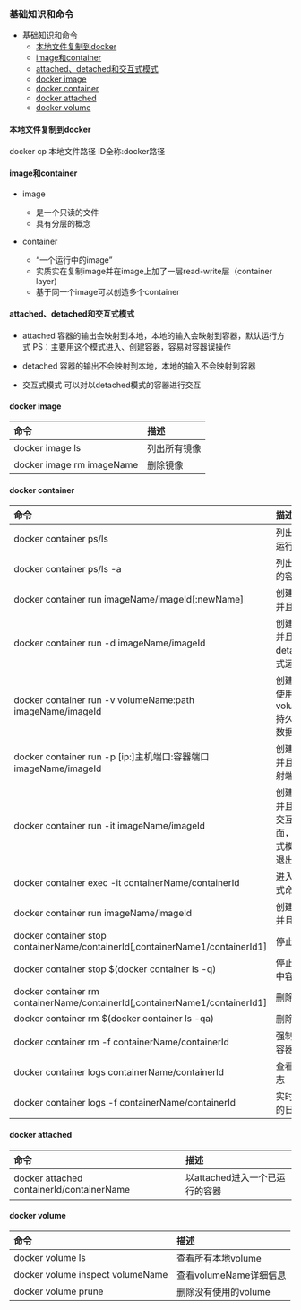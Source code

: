 ### 基础知识和命令

- [基础知识和命令](#基础知识和命令)
  - [本地文件复制到docker](#本地文件复制到docker)
  - [image和container](#image和container)
  - [attached、detached和交互式模式](#attacheddetached和交互式模式)
  - [docker image](#docker-image)
  - [docker container](#docker-container)
  - [docker attached](#docker-attached)
  - [docker volume](#docker-volume)

#### 本地文件复制到docker

docker cp 本地文件路径 ID全称:docker路径

#### image和container

- image
  - 是一个只读的文件
  - 具有分层的概念

- container
  - “一个运行中的image”
  - 实质实在复制image并在image上加了一层read-write层（container layer)
  - 基于同一个image可以创造多个container

#### attached、detached和交互式模式

- attached
  容器的输出会映射到本地，本地的输入会映射到容器，默认运行方式
  PS：主要用这个模式进入、创建容器，容易对容器误操作

- detached
  容器的输出不会映射到本地，本地的输入不会映射到容器

- 交互式模式
  可以对以detached模式的容器进行交互
  
#### docker image

| 命令                      | 描述         |
| :------------------------ | :----------- |
| docker image ls           | 列出所有镜像 |
| docker image rm imageName | 删除镜像     |

#### docker container

| 命令                                       | 描述                                     |
| :---------------------------------------------- | :--------------------------------------------- |
| docker container ps/ls                          | 列出当前正在运行的容器                            |
| docker container ps/ls -a                       | 列出当前所有的容器                                                 |
| docker container run imageName/imageId[:newName]    | 创建一个容器并且运行                       |
| docker container run -d imageName/imageId           | 创建一个容器并且以detached模式运行                        |
| docker container run -v volumeName:path imageName/imageId | 创建一个容器使用volumeName持久化path的数据        |
| docker container run -p [ip:]主机端口:容器端口 imageName/imageId              | 创建一个容器并且运行,映射端口        |
| docker container run -it imageName/imageId         | 创建一个容器并且进入容器交互命令界面，退出交互式模式依然会退出容器 |
| docker container exec -it containerName/containerId                           | 进入容器交互式命令界面             |
| docker container run imageName/imageId                                        | 创建一个容器并且运行                 |
| docker container stop containerName/containerId[,containerName1/containerId1] | 停止容器运行                         |
| docker container stop $(docker container ls -q)                               | 停止所有运行中容器                   |
| docker container rm containerName/containerId[,containerName1/containerId1]   | 删除容器                             |
| docker container rm $(docker container ls -qa)                                | 删除所有容器                         |
| docker container rm -f containerName/containerId                              | 强制删除所有容器                     |
| docker container logs containerName/containerId                               | 查看容器的日志                       |
| docker container logs -f containerName/containerId                            | 实时查看容器的日志                  |

#### docker attached

| 命令                                      | 描述                           |
| :---------------------------------------- | :----------------------------- |
| docker attached containerId/containerName | 以attached进入一个已运行的容器 |

#### docker volume

| 命令                             | 描述                   |
| :------------------------------- | :--------------------- |
| docker volume ls                 | 查看所有本地volume     |
| docker volume inspect volumeName | 查看volumeName详细信息 |
| docker volume prune              | 删除没有使用的volume   |
